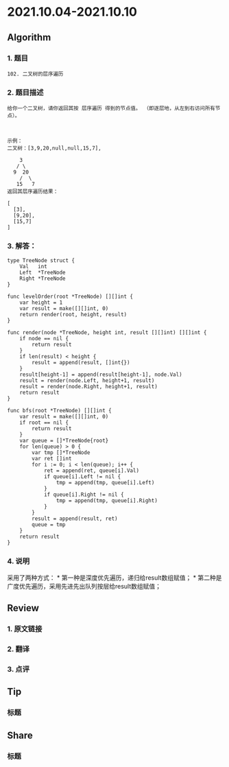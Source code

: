 # 2021.10.04-2021.10.10

## Algorithm
### 1. 题目
```
102. 二叉树的层序遍历
```
### 2. 题目描述
```
给你一个二叉树，请你返回其按 层序遍历 得到的节点值。 （即逐层地，从左到右访问所有节点）。

 

示例：
二叉树：[3,9,20,null,null,15,7],

    3
   / \
  9  20
    /  \
   15   7
返回其层序遍历结果：

[
  [3],
  [9,20],
  [15,7]
]

```

### 3. 解答：
```golang
type TreeNode struct {
	Val   int
	Left  *TreeNode
	Right *TreeNode
}

func levelOrder(root *TreeNode) [][]int {
	var height = 1
	var result = make([][]int, 0)
	return render(root, height, result)
}

func render(node *TreeNode, height int, result [][]int) [][]int {
	if node == nil {
		return result
	}
	if len(result) < height {
		result = append(result, []int{})
	}
	result[height-1] = append(result[height-1], node.Val)
	result = render(node.Left, height+1, result)
	result = render(node.Right, height+1, result)
	return result
}

func bfs(root *TreeNode) [][]int {
	var result = make([][]int, 0)
	if root == nil {
		return result
	}
	var queue = []*TreeNode{root}
	for len(queue) > 0 {
		var tmp []*TreeNode
		var ret []int
		for i := 0; i < len(queue); i++ {
			ret = append(ret, queue[i].Val)
			if queue[i].Left != nil {
				tmp = append(tmp, queue[i].Left)
			}
			if queue[i].Right != nil {
				tmp = append(tmp, queue[i].Right)
			}
		}
		result = append(result, ret)
		queue = tmp
	}
	return result
}
```
### 4. 说明
采用了两种方式：
    * 第一种是深度优先遍历，递归给result数组赋值；
    * 第二种是广度优先遍历，采用先进先出队列按层给result数组赋值；

## Review
### 1. 原文链接


### 2. 翻译


### 3. 点评


## Tip
### 标题


## Share
### 标题